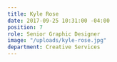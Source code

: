 ```yaml
---
title: Kyle Rose
date: 2017-09-25 10:31:00 -04:00
position: 7
role: Senior Graphic Designer
image: "/uploads/kyle-rose.jpg"
department: Creative Services
---
```

